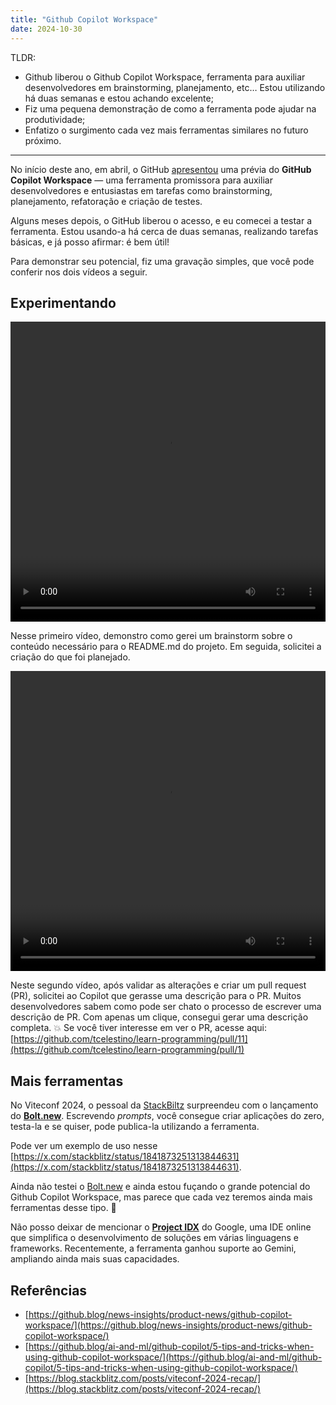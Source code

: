 ```yaml
---
title: "Github Copilot Workspace"
date: 2024-10-30
---
```

TLDR:

- Github liberou o Github Copilot Workspace, ferramenta para auxiliar desenvolvedores em brainstorming, planejamento, etc… Estou utilizando há duas semanas e estou achando excelente;
- Fiz uma pequena demonstração de como a ferramenta pode ajudar na produtividade;
- Enfatizo o surgimento cada vez mais ferramentas similares no futuro próximo.

---

No início deste ano, em abril, o GitHub [apresentou](https://github.blog/news-insights/product-news/github-copilot-workspace/) uma prévia do **GitHub Copilot Workspace** — uma ferramenta promissora para auxiliar desenvolvedores e entusiastas em tarefas como brainstorming, planejamento, refatoração e criação de testes.

Alguns meses depois, o GitHub liberou o acesso, e eu comecei a testar a ferramenta. Estou usando-a há cerca de duas semanas, realizando tarefas básicas, e já posso afirmar: é bem útil!

Para demonstrar seu potencial, fiz uma gravação simples, que você pode conferir nos dois vídeos a seguir.

## Experimentando

<video width="100%" height="480" controls>
  <source src="https://i.imgur.com/RPtGXTD.mp4" type="video/mp4">
  Seu navegador não suporta o elemento de vídeo. Assista aqui: https://imgur.com/gallery/github-copilot-workspace-beta-phaItCC
</video>

Nesse primeiro vídeo, demonstro como gerei um brainstorm sobre o conteúdo necessário para o README.md do projeto. Em seguida, solicitei a criação do que foi planejado.

<video width="100%" height="480" controls>
  <source src="https://i.imgur.com/afWblM8.mp4" type="video/mp4">
  Seu navegador não suporta o elemento de vídeo. Assista aqui: https://imgur.com/gallery/github-copilot-workspace-beta-phaItCC
</video>

Neste segundo vídeo, após validar as alterações e criar um pull request (PR), solicitei ao Copilot que gerasse uma descrição para o PR. Muitos desenvolvedores sabem como pode ser chato o processo de escrever uma descrição de PR. Com apenas um clique, consegui gerar uma descrição completa. 💥 Se você tiver interesse em ver o PR, acesse aqui: [https://github.com/tcelestino/learn-programming/pull/11](https://github.com/tcelestino/learn-programming/pull/1)

## Mais ferramentas

No Viteconf 2024, o pessoal da [StackBiltz](https://stackblitz.com/) surpreendeu com o lançamento do [**Bolt.new**](https://bolt.new/). Escrevendo *prompts*, você consegue criar aplicações do zero, testa-la e se quiser, pode publica-la utilizando a ferramenta.

Pode ver um exemplo de uso  nesse [https://x.com/stackblitz/status/1841873251313844631](https://x.com/stackblitz/status/1841873251313844631).

Ainda não testei o [Bolt.new](http://Bolt.new) e ainda estou fuçando o grande potencial do Github Copilot Workspace, mas parece que cada vez teremos ainda mais ferramentas desse tipo. 👀

Não posso deixar de mencionar o [**Project IDX**](https://idx.google.com/) do Google, uma IDE online que simplifica o desenvolvimento de soluções em várias linguagens e frameworks. Recentemente, a ferramenta ganhou suporte ao Gemini, ampliando ainda mais suas capacidades.

## Referências

- [https://github.blog/news-insights/product-news/github-copilot-workspace/](https://github.blog/news-insights/product-news/github-copilot-workspace/)
- [https://github.blog/ai-and-ml/github-copilot/5-tips-and-tricks-when-using-github-copilot-workspace/](https://github.blog/ai-and-ml/github-copilot/5-tips-and-tricks-when-using-github-copilot-workspace/)
- [https://blog.stackblitz.com/posts/viteconf-2024-recap/](https://blog.stackblitz.com/posts/viteconf-2024-recap/)
